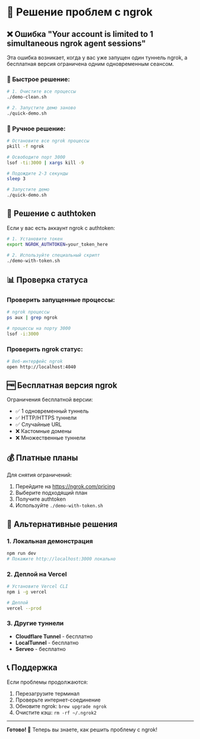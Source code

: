 # 🔧 Решение проблем с ngrok

## ❌ Ошибка "Your account is limited to 1 simultaneous ngrok agent sessions"

Эта ошибка возникает, когда у вас уже запущен один туннель ngrok, а бесплатная версия ограничена одним одновременным сеансом.

### 🚀 Быстрое решение:

```bash
# 1. Очистите все процессы
./demo-clean.sh

# 2. Запустите демо заново
./quick-demo.sh
```

### 🔧 Ручное решение:

```bash
# Остановите все ngrok процессы
pkill -f ngrok

# Освободите порт 3000
lsof -ti:3000 | xargs kill -9

# Подождите 2-3 секунды
sleep 3

# Запустите демо
./quick-demo.sh
```

## 🔑 Решение с authtoken

Если у вас есть аккаунт ngrok с authtoken:

```bash
# 1. Установите токен
export NGROK_AUTHTOKEN=your_token_here

# 2. Используйте специальный скрипт
./demo-with-token.sh
```

## 📊 Проверка статуса

### Проверить запущенные процессы:
```bash
# ngrok процессы
ps aux | grep ngrok

# процессы на порту 3000
lsof -i:3000
```

### Проверить ngrok статус:
```bash
# Веб-интерфейс ngrok
open http://localhost:4040
```

## 🆓 Бесплатная версия ngrok

Ограничения бесплатной версии:
- ✅ 1 одновременный туннель
- ✅ HTTP/HTTPS туннели
- ✅ Случайные URL
- ❌ Кастомные домены
- ❌ Множественные туннели

## 💰 Платные планы

Для снятия ограничений:
1. Перейдите на https://ngrok.com/pricing
2. Выберите подходящий план
3. Получите authtoken
4. Используйте `./demo-with-token.sh`

## 🔄 Альтернативные решения

### 1. Локальная демонстрация
```bash
npm run dev
# Покажите http://localhost:3000 локально
```

### 2. Деплой на Vercel
```bash
# Установите Vercel CLI
npm i -g vercel

# Деплой
vercel --prod
```

### 3. Другие туннели
- **Cloudflare Tunnel** - бесплатно
- **LocalTunnel** - бесплатно
- **Serveo** - бесплатно

## 📞 Поддержка

Если проблемы продолжаются:
1. Перезагрузите терминал
2. Проверьте интернет-соединение
3. Обновите ngrok: `brew upgrade ngrok`
4. Очистите кэш: `rm -rf ~/.ngrok2`

---

**Готово! 🎉** Теперь вы знаете, как решить проблему с ngrok!
